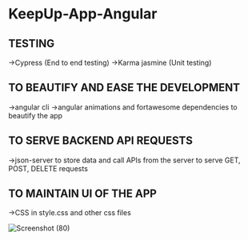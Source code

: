 # KeepUp-App-Angular

## TESTING
->Cypress (End to end testing)
->Karma jasmine (Unit testing)

## TO BEAUTIFY AND EASE THE DEVELOPMENT
->angular cli 
->angular animations and fortawesome dependencies to beautify the app

## TO SERVE BACKEND API REQUESTS
->json-server to store data and call APIs from the server to serve GET, POST, DELETE requests

## TO MAINTAIN UI OF THE APP
->CSS in style.css and other css files


![Screenshot (80)](https://github.com/adarshNitj/KeepUp-Angular/assets/91383217/d04e8ca7-3e7d-45e8-b6d5-24d3a78a5a88)
